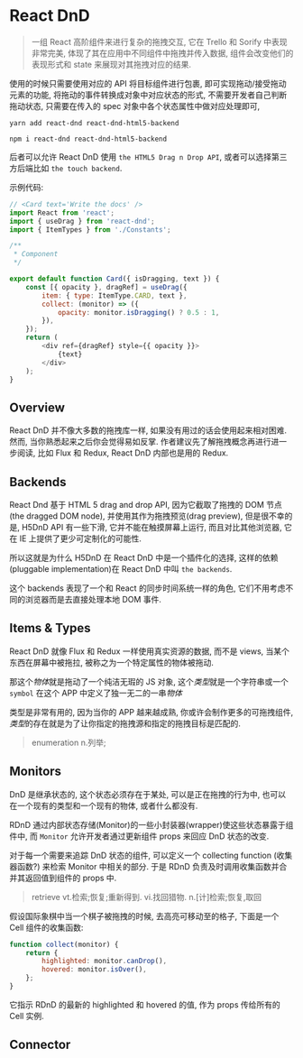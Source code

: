 # React DnD

> 一组 React 高阶组件来进行复杂的拖拽交互, 它在 Trello 和 Sorify 中表现非常完美, 体现了其在应用中不同组件中拖拽并传入数据, 组件会改变他们的表现形式和 state 来展现对其拖拽对应的结果.

使用的时候只需要使用对应的 API 将目标组件进行包裹, 即可实现拖动/接受拖动元素的功能, 将拖动的事件转换成对象中对应状态的形式, 不需要开发者自己判断拖动状态, 只需要在传入的 spec 对象中各个状态属性中做对应处理即可,

`yarn add react-dnd react-dnd-html5-backend`

`npm i react-dnd react-dnd-html5-backend`

后者可以允许 React DnD 使用 `the HTML5 Drag n Drop API`, 或者可以选择第三方后端比如 `the touch backend`.

示例代码:

```js
// <Card text='Write the docs' />
import React from 'react';
import { useDrag } from 'react-dnd';
import { ItemTypes } from './Constants';

/**
 * Component
 */

export default function Card({ isDragging, text }) {
    const [{ opacity }, dragRef] = useDrag({
        item: { type: ItemType.CARD, text },
        collect: (monitor) => ({
            opacity: monitor.isDragging() ? 0.5 : 1,
        }),
    });
    return (
        <div ref={dragRef} style={{ opacity }}>
            {text}
        </div>
    );
}
```

## Overview

React DnD 并不像大多数的拖拽库一样, 如果没有用过的话会使用起来相对困难. 然而, 当你熟悉起来之后你会觉得易如反掌. 作者建议先了解拖拽概念再进行进一步阅读, 比如 Flux 和 Redux, React DnD 内部也是用的 Redux.

## Backends

React Dnd 基于 HTML 5 drag and drop API, 因为它截取了拖拽的 DOM 节点(the dragged DOM node), 并使用其作为拖拽预览(drag preview), 但是很不幸的是, H5DnD API 有一些下滑, 它并不能在触摸屏幕上运行, 而且对比其他浏览器, 它在 IE 上提供了更少可定制化的可能性.

所以这就是为什么 H5DnD 在 React DnD 中是一个插件化的选择, 这样的依赖(pluggable implementation)在 React DnD 中叫 `the backends`.

这个 backends 表现了一个和 React 的同步时间系统一样的角色, 它们不用考虑不同的浏览器而是去直接处理本地 DOM 事件.

## Items & Types

React DnD 就像 Flux 和 Redux 一样使用真实资源的数据, 而不是 views, 当某个东西在屏幕中被拖拉, 被称之为一个特定属性的物体被拖动.

那这个*物体*就是拖动了一个纯洁无瑕的 JS 对象, 这个*类型*就是一个字符串或一个`symbol` 在这个 APP 中定义了独一无二的一串*物体*

类型是非常有用的, 因为当你的 APP 越来越成熟, 你或许会制作更多的可拖拽组件, *类型*的存在就是为了让你指定的拖拽源和指定的拖拽目标是匹配的.

> enumeration n.列举;

## Monitors

DnD 是继承状态的, 这个状态必须存在于某处, 可以是正在拖拽的行为中, 也可以在一个现有的类型和一个现有的物体, 或者什么都没有.

RDnD 通过内部状态存储(Monitor)的一些小封装器(wrapper)使这些状态暴露于组件中, 而 `Monitor` 允许开发者通过更新组件 props 来回应 DnD 状态的改变.

对于每一个需要来追踪 DnD 状态的组件, 可以定义一个 collecting function (收集器函数?) 来检索 Monitor 中相关的部分. 于是 RDnD 负责及时调用收集函数并合并其返回值到组件的 props 中.

> retrieve vt.检索;恢复;重新得到. vi.找回猎物. n.[计]检索;恢复,取回

假设国际象棋中当一个棋子被拖拽的时候, 去高亮可移动至的格子, 下面是一个 Cell 组件的收集函数:

```js
function collect(monitor) {
    return {
        highlighted: monitor.canDrop(),
        hovered: monitor.isOver(),
    };
}
```

它指示 RDnD 的最新的 highlighted 和 hovered 的值, 作为 props 传给所有的 Cell 实例.

## Connector
